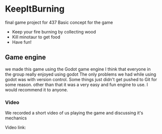 # KeepItBurning
final game project for 437
Basic concept for the game
- Keep your fire burning by collecting wood
- Kill minotaur to get food
- Have fun!

## Game engine
we made this game using the Godot game engine
I think that everyone in the group really enjoyed using godot 
The only problems we had while using godot was with version control. Some things just didn't get pushed to Git for some reason.
other than that it was a very easy and fun engine to use. I would recommend it to anyone.

### Video
We recorded a short video of us playing the game and discussing it's mechanics

Video link: 
